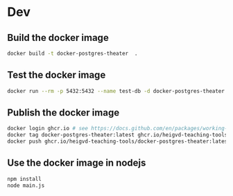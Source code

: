 # Dev

## Build the docker image

```bash
docker build -t docker-postgres-theater  .
```

## Test the docker image

```bash
docker run --rm -p 5432:5432 --name test-db -d docker-postgres-theater 
```

## Publish the docker image

```bash
docker login ghcr.io # see https://docs.github.com/en/packages/working-with-a-github-packages-registry/working-with-the-container-registry#authenticating-with-a-personal-access-token-classic
docker tag docker-postgres-theater:latest ghcr.io/heigvd-teaching-tools/docker-postgres-theater:latest
docker push ghcr.io/heigvd-teaching-tools/docker-postgres-theater:latest
```

## Use the docker image in nodejs

```bash
npm install
node main.js
```